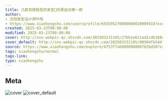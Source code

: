 ```yaml
---
title: 几款百搭脸型的发型🌚你更适合哪一款
author:
- 沈阳发型设计师叶晗
- https://www.xiaohongshu.com/user/profile/655595270000000010009418?xsec_token=undefined
created: 2025-03-23T00:00:00
modified: 2025-03-23T00:00:00
cover: http://sns-webpic-qc.xhscdn.com/202503231105/27bb1e621ad2cdb168af6acf8a34f05b/1040g2sg31b3eod2bna7g5p41mg0k867j56brrq0!nc_n_webp_prv_1
cover_default: http://sns-webpic-qc.xhscdn.com/202503231105/00304fb54df43e4059b03d88e8435ffc/1040g2sg31b3eod2bna7g5p41mg0k867j56brrq0!nc_n_webp_mw_1
source: https://www.xiaohongshu.com/explore/6753f7a6000000000702bd50?xsec_token=ABxlKiDw2aagB6nGqy5X9eNAuXFDQbTL6mRy_Y_6vk-KI=
tags: xiaohongshu/normal
tags-link:
type: xiaohongshu
---
```


## Meta

![cover](http://sns-webpic-qc.xhscdn.com/202503231105/27bb1e621ad2cdb168af6acf8a34f05b/1040g2sg31b3eod2bna7g5p41mg0k867j56brrq0!nc_n_webp_prv_1)
![cover_default](http://sns-webpic-qc.xhscdn.com/202503231105/00304fb54df43e4059b03d88e8435ffc/1040g2sg31b3eod2bna7g5p41mg0k867j56brrq0!nc_n_webp_mw_1)
